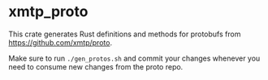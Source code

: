 # xmtp_proto

This crate generates Rust definitions and methods for protobufs from https://github.com/xmtp/proto.

Make sure to run `./gen_protos.sh` and commit your changes whenever you need to consume new changes from the proto repo.
